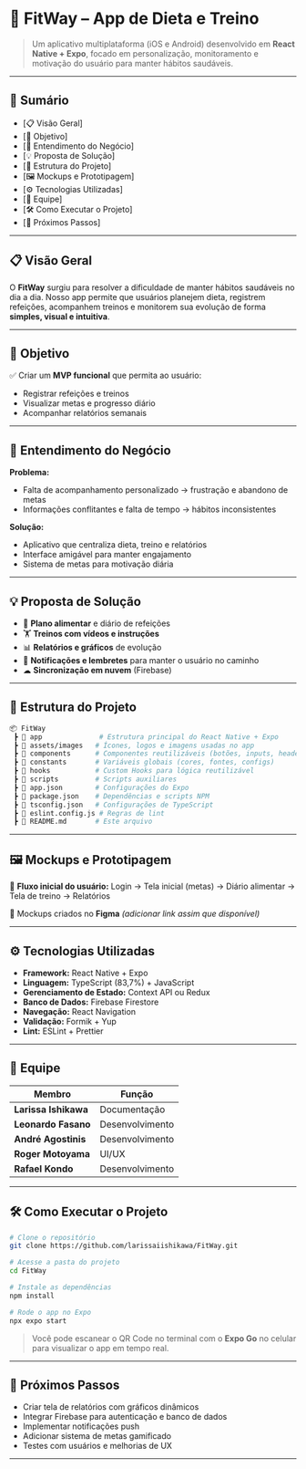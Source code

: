 # 📱 **FitWay – App de Dieta e Treino**

> Um aplicativo multiplataforma (iOS e Android) desenvolvido em **React Native + Expo**, focado em personalização, monitoramento e motivação do usuário para manter hábitos saudáveis.

---

## 📖 **Sumário**

* [📋 Visão Geral]
* [🎯 Objetivo]
* [🧠 Entendimento do Negócio]
* [💡 Proposta de Solução]
* [📂 Estrutura do Projeto]
* [🖼 Mockups e Prototipagem]
* [⚙️ Tecnologias Utilizadas]
* [👥 Equipe]
* [🛠 Como Executar o Projeto]
* [🚀 Próximos Passos]

---

## 📋 **Visão Geral**

O **FitWay** surgiu para resolver a dificuldade de manter hábitos saudáveis no dia a dia.
Nosso app permite que usuários planejem dieta, registrem refeições, acompanhem treinos e monitorem sua evolução de forma **simples, visual e intuitiva**.

---

## 🎯 **Objetivo**

✅ Criar um **MVP funcional** que permita ao usuário:

* Registrar refeições e treinos
* Visualizar metas e progresso diário
* Acompanhar relatórios semanais

---

## 🧠 **Entendimento do Negócio**

**Problema:**

* Falta de acompanhamento personalizado → frustração e abandono de metas
* Informações conflitantes e falta de tempo → hábitos inconsistentes

**Solução:**

* Aplicativo que centraliza dieta, treino e relatórios
* Interface amigável para manter engajamento
* Sistema de metas para motivação diária

---

## 💡 **Proposta de Solução**

* 🥗 **Plano alimentar** e diário de refeições
* 🏋️ **Treinos com vídeos e instruções**
* 📊 **Relatórios e gráficos** de evolução
* 🔔 **Notificações e lembretes** para manter o usuário no caminho
* ☁ **Sincronização em nuvem** (Firebase)

---

## 📂 **Estrutura do Projeto**

```bash
📦 FitWay
 ┣ 📂 app              # Estrutura principal do React Native + Expo
 ┣ 📂 assets/images   # Ícones, logos e imagens usadas no app
 ┣ 📂 components      # Componentes reutilizáveis (botões, inputs, headers)
 ┣ 📂 constants       # Variáveis globais (cores, fontes, configs)
 ┣ 📂 hooks           # Custom Hooks para lógica reutilizável
 ┣ 📂 scripts         # Scripts auxiliares
 ┣ 📜 app.json        # Configurações do Expo
 ┣ 📜 package.json    # Dependências e scripts NPM
 ┣ 📜 tsconfig.json   # Configurações de TypeScript
 ┣ 📜 eslint.config.js # Regras de lint
 ┣ 📜 README.md       # Este arquivo
```

---

## 🖼 **Mockups e Prototipagem**

📌 **Fluxo inicial do usuário:**
Login → Tela inicial (metas) → Diário alimentar → Tela de treino → Relatórios

🔗 Mockups criados no **Figma** *(adicionar link assim que disponível)*

---

## ⚙️ **Tecnologias Utilizadas**

* **Framework:** React Native + Expo
* **Linguagem:** TypeScript (83,7%) + JavaScript
* **Gerenciamento de Estado:** Context API ou Redux
* **Banco de Dados:** Firebase Firestore
* **Navegação:** React Navigation
* **Validação:** Formik + Yup
* **Lint:** ESLint + Prettier

---

## 👥 **Equipe**

| Membro               | Função          |
| -------------------- | --------------- |
| **Larissa Ishikawa** | Documentação    |
| **Leonardo Fasano**  | Desenvolvimento |
| **André Agostinis**  | Desenvolvimento |
| **Roger Motoyama**   | UI/UX           |
| **Rafael Kondo**     | Desenvolvimento |

---

## 🛠 **Como Executar o Projeto**

```bash
# Clone o repositório
git clone https://github.com/larissaiishikawa/FitWay.git

# Acesse a pasta do projeto
cd FitWay

# Instale as dependências
npm install

# Rode o app no Expo
npx expo start
```

> Você pode escanear o QR Code no terminal com o **Expo Go** no celular para visualizar o app em tempo real.

---

## 🚀 **Próximos Passos**

* Criar tela de relatórios com gráficos dinâmicos
* Integrar Firebase para autenticação e banco de dados
* Implementar notificações push
* Adicionar sistema de metas gamificado
* Testes com usuários e melhorias de UX

---

